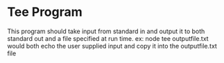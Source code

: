 Tee Program
===========

This program should take input from standard in and output it to both standard out and a file specified at run time.
ex:
node tee outputfile.txt
would both echo the user supplied input and copy it into the outputfile.txt file